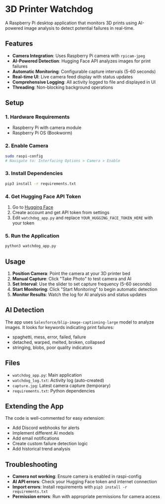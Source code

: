 # 3D Printer Watchdog

A Raspberry Pi desktop application that monitors 3D prints using AI-powered image analysis to detect potential failures in real-time.

## Features

- **Camera Integration**: Uses Raspberry Pi camera with `rpicam-jpeg`
- **AI-Powered Detection**: Hugging Face API analyzes images for print failures
- **Automatic Monitoring**: Configurable capture intervals (5-60 seconds)
- **Real-time UI**: Live camera feed display with status updates
- **Comprehensive Logging**: All activity logged to file and displayed in UI
- **Threading**: Non-blocking background operations

## Setup

### 1. Hardware Requirements
- Raspberry Pi with camera module
- Raspberry Pi OS (Bookworm)

### 2. Enable Camera
```bash
sudo raspi-config
# Navigate to: Interfacing Options > Camera > Enable
```

### 3. Install Dependencies
```bash
pip3 install -r requirements.txt
```

### 4. Get Hugging Face API Token
1. Go to [Hugging Face](https://huggingface.co/)
2. Create account and get API token from settings
3. Edit `watchdog_app.py` and replace `YOUR_HUGGING_FACE_TOKEN_HERE` with your token

### 5. Run the Application
```bash
python3 watchdog_app.py
```

## Usage

1. **Position Camera**: Point the camera at your 3D printer bed
2. **Manual Capture**: Click "Take Photo" to test camera and AI
3. **Set Interval**: Use the slider to set capture frequency (5-60 seconds)
4. **Start Monitoring**: Click "Start Monitoring" to begin automatic detection
5. **Monitor Results**: Watch the log for AI analysis and status updates

## AI Detection

The app uses `Salesforce/blip-image-captioning-large` model to analyze images. It looks for keywords indicating print failures:
- spaghetti, mess, error, failed, failure
- detached, warped, melted, broken, collapsed
- stringing, blobs, poor quality indicators

## Files

- `watchdog_app.py`: Main application
- `watchdog_log.txt`: Activity log (auto-created)
- `capture.jpg`: Latest camera capture (temporary)
- `requirements.txt`: Python dependencies

## Extending the App

The code is well-commented for easy extension:
- Add Discord webhooks for alerts
- Implement different AI models
- Add email notifications
- Create custom failure detection logic
- Add historical trend analysis

## Troubleshooting

- **Camera not working**: Ensure camera is enabled in raspi-config
- **AI API errors**: Check your Hugging Face token and internet connection
- **Import errors**: Install requirements with `pip3 install -r requirements.txt`
- **Permission errors**: Run with appropriate permissions for camera access
